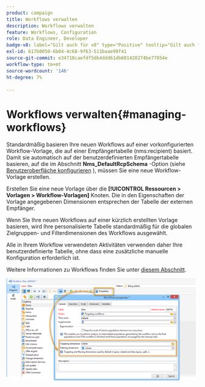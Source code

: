 ```yaml
---
product: campaign
title: Workflows verwalten
description: Workflows verwalten
feature: Workflows, Configuration
role: Data Engineer, Developer
badge-v8: label="Gilt auch für v8" type="Positive" tooltip="Gilt auch für Campaign v8"
exl-id: 617b0050-6b04-4c68-9f63-511baae99f41
source-git-commit: e34718caefdf5db4ddd61db601420274be77054e
workflow-type: tm+mt
source-wordcount: '146'
ht-degree: 7%

---
```


# Workflows verwalten{#managing-workflows}



Standardmäßig basieren Ihre neuen Workflows auf einer vorkonfigurierten Workflow-Vorlage, die auf einer Empfängertabelle (nms:recipient) basiert. Damit sie automatisch auf der benutzerdefinierten Empfängertabelle basieren, auf die im Abschnitt **Nms_DefaultRcpSchema** -Option (siehe [Benutzeroberfläche konfigurieren](../../configuration/using/configuring-the-interface.md) ), müssen Sie eine neue Workflow-Vorlage erstellen.

Erstellen Sie eine neue Vorlage über die **[!UICONTROL Ressourcen > Vorlagen > Workflow-Vorlagen]** Knoten. Die in den Eigenschaften der Vorlage angegebenen Dimensionen entsprechen der Tabelle der externen Empfänger.

Wenn Sie Ihre neuen Workflows auf einer kürzlich erstellten Vorlage basieren, wird Ihre personalisierte Tabelle standardmäßig für die globalen Zielgruppen- und Filterdimensionen des Workflows ausgewählt.

Alle in Ihrem Workflow verwendeten Aktivitäten verwenden daher Ihre benutzerdefinierte Tabelle, ohne dass eine zusätzliche manuelle Konfiguration erforderlich ist.

Weitere Informationen zu Workflows finden Sie unter [diesem Abschnitt](../../workflow/using/about-workflows.md).

![](assets/cfg_external_table_workflow.png)
